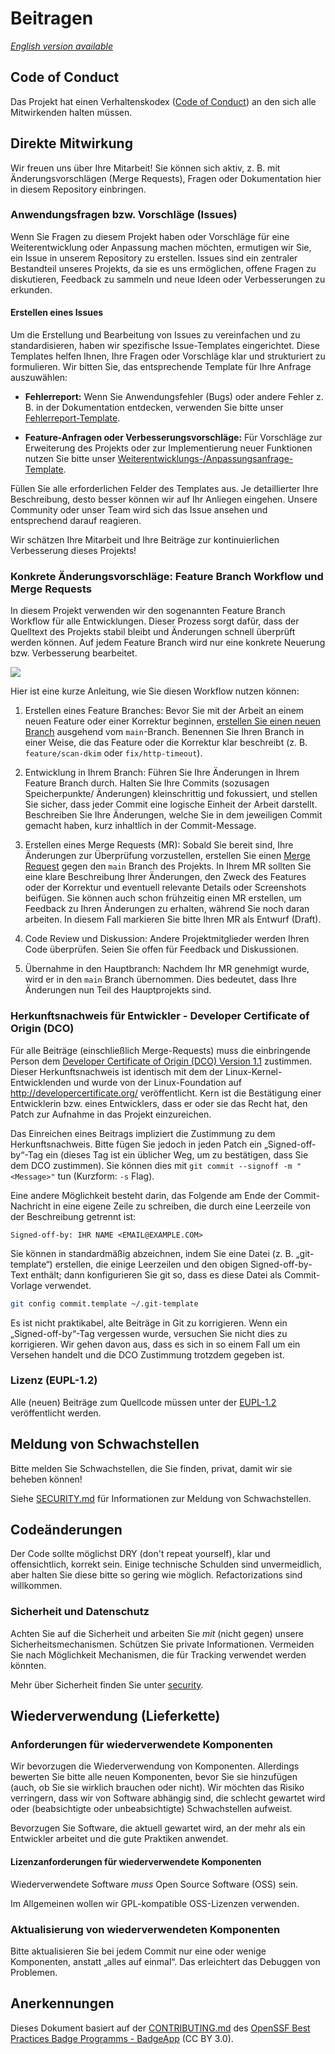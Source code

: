 # Beitragen

_[English version available](./CONTRIBUTING-en.md)_

## Code of Conduct

Das Projekt hat einen Verhaltenskodex ([Code of Conduct](CODE_OF_CONDUCT.md))
an den sich alle Mitwirkenden halten müssen.

## Direkte Mitwirkung

Wir freuen uns über Ihre Mitarbeit! Sie können sich aktiv, z. B. mit Änderungsvorschlägen (Merge Requests), Fragen oder Dokumentation hier in diesem Repository einbringen.

### Anwendungsfragen bzw. Vorschläge (Issues)

Wenn Sie Fragen zu diesem Projekt haben oder Vorschläge für eine Weiterentwicklung oder Anpassung machen möchten, ermutigen wir Sie, ein Issue in unserem Repository zu erstellen. Issues sind ein zentraler Bestandteil unseres Projekts, da sie es uns ermöglichen, offene Fragen zu diskutieren, Feedback zu sammeln und neue Ideen oder Verbesserungen zu erkunden.

#### Erstellen eines Issues

Um die Erstellung und Bearbeitung von Issues zu vereinfachen und zu standardisieren, haben wir spezifische Issue-Templates eingerichtet. Diese Templates helfen Ihnen, Ihre Fragen oder Vorschläge klar und strukturiert zu formulieren. Wir bitten Sie, das entsprechende Template für Ihre Anfrage auszuwählen:

- **Fehlerreport:** Wenn Sie Anwendungsfehler (Bugs) oder andere Fehler z. B. in der Dokumentation entdecken, verwenden Sie bitte unser [Fehlerreport-Template](https://gitlab.opencode.de/bmi/ozg-rahmenarchitektur/ozgsec/ozgsec-helm-chart/-/issues/new?issuable_template=bug).

- **Feature-Anfragen oder Verbesserungsvorschläge:** Für Vorschläge zur Erweiterung des Projekts oder zur Implementierung neuer Funktionen nutzen Sie bitte unser [Weiterentwicklungs-/Anpassungsanfrage-Template](https://gitlab.opencode.de/bmi/ozg-rahmenarchitektur/ozgsec/ozgsec-helm-chart/-/issues/new?issuable_template=feature).

Füllen Sie alle erforderlichen Felder des Templates aus. Je detaillierter Ihre Beschreibung, desto besser können wir auf Ihr Anliegen eingehen. Unsere Community oder unser Team wird sich das Issue ansehen und entsprechend darauf reagieren.

Wir schätzen Ihre Mitarbeit und Ihre Beiträge zur kontinuierlichen Verbesserung dieses Projekts!

### Konkrete Änderungsvorschläge: Feature Branch Workflow und Merge Requests

In diesem Projekt verwenden wir den sogenannten Feature Branch Workflow für alle Entwicklungen. Dieser Prozess sorgt dafür, dass der Quelltext des Projekts stabil bleibt und Änderungen schnell überprüft werden können. Auf jedem Feature Branch wird nur eine konkrete Neuerung bzw. Verbesserung bearbeitet. 

![](./docs/assets/Branching.png)

Hier ist eine kurze Anleitung, wie Sie diesen Workflow nutzen können:

1. Erstellen eines Feature Branches: Bevor Sie mit der Arbeit an einem neuen Feature oder einer Korrektur beginnen, [erstellen Sie einen neuen Branch](https://gitlab.opencode.de/bmi/ozg-rahmenarchitektur/ozgsec/ozgsec-helm-chart/-/branches/new) ausgehend vom `main`-Branch. Benennen Sie Ihren Branch in einer Weise, die das Feature oder die Korrektur klar beschreibt (z. B. `feature/scan-dkim` oder `fix/http-timeout`).

2. Entwicklung in Ihrem Branch: Führen Sie Ihre Änderungen in Ihrem Feature Branch durch. Halten Sie Ihre Commits (sozusagen Speicherpunkte/ Änderungen) kleinschrittig und fokussiert, und stellen Sie sicher, dass jeder Commit eine logische Einheit der Arbeit darstellt. Beschreiben Sie Ihre Änderungen, welche Sie in dem jeweiligen Commit gemacht haben, kurz inhaltlich in der Commit-Message. 

3. Erstellen eines Merge Requests (MR): Sobald Sie bereit sind, Ihre Änderungen zur Überprüfung vorzustellen, erstellen Sie einen [Merge Request](https://gitlab.opencode.de/bmi/ozg-rahmenarchitektur/ozgsec/ozgsec-helm-chart/-/merge_requests/new) gegen den `main` Branch des Projekts. In Ihrem MR sollten Sie eine klare Beschreibung Ihrer Änderungen, den Zweck des Features oder der Korrektur und eventuell relevante Details oder Screenshots beifügen. Sie können auch schon frühzeitig einen MR erstellen, um Feedback zu Ihren Änderungen zu erhalten, während Sie noch daran arbeiten. In diesem Fall markieren Sie bitte Ihren MR als Entwurf (Draft).

4. Code Review und Diskussion: Andere Projektmitglieder werden Ihren Code überprüfen. Seien Sie offen für Feedback und Diskussionen.

5. Übernahme in den Hauptbranch: Nachdem Ihr MR genehmigt wurde, wird er in den `main` Branch übernommen. Dies bedeutet, dass Ihre Änderungen nun Teil des Hauptprojekts sind.

### Herkunftsnachweis für Entwickler - Developer Certificate of Origin (DCO)

Für alle Beiträge (einschließlich Merge-Requests) muss die einbringende Person dem [Developer Certificate of Origin (DCO) Version 1.1](./docs/dco.txt) zustimmen. Dieser Herkunftsnachweis ist identisch mit dem der Linux-Kernel-Entwicklenden und wurde von der Linux-Foundation auf <http://developercertificate.org/> veröffentlicht. Kern ist die Bestätigung einer Entwicklerin bzw. eines Entwicklers, dass er oder sie das Recht hat, den Patch zur Aufnahme in das Projekt einzureichen.

Das Einreichen eines Beitrags impliziert die Zustimmung zu dem Herkunftsnachweis. Bitte fügen Sie jedoch in jeden Patch ein „Signed-off-by“-Tag ein (dieses Tag ist ein üblicher Weg, um zu bestätigen, dass Sie dem DCO zustimmen). Sie können dies mit `git commit --signoff -m "<Message>"` tun (Kurzform: `-s` Flag).

Eine andere Möglichkeit besteht darin, das Folgende am Ende der Commit-Nachricht in eine eigene Zeile zu schreiben, die durch eine Leerzeile von der Beschreibung getrennt ist:

````text
Signed-off-by: IHR NAME <EMAIL@EXAMPLE.COM>
````

Sie können in standardmäßig abzeichnen, indem Sie eine Datei (z. B. „git-template“) erstellen, die einige Leerzeilen und den obigen Signed-off-by-Text enthält;
dann konfigurieren Sie git so, dass es diese Datei als Commit-Vorlage verwendet.

````sh
git config commit.template ~/.git-template
````

Es ist nicht praktikabel, alte Beiträge in Git zu korrigieren. Wenn ein „Signed-off-by“-Tag vergessen wurde, versuchen Sie nicht dies zu korrigieren. Wir gehen davon aus, dass es sich in so einem Fall um ein Versehen handelt und die DCO Zustimmung trotzdem gegeben ist.

### Lizenz (EUPL-1.2)

Alle (neuen) Beiträge zum Quellcode müssen
unter der [EUPL-1.2](./LICENSE.md) veröffentlicht werden.

## Meldung von Schwachstellen

Bitte melden Sie Schwachstellen, die Sie finden, privat, damit wir sie beheben können!

Siehe [SECURITY.md](./SECURITY.md) für Informationen zur Meldung von Schwachstellen.

## Codeänderungen

Der Code sollte möglichst DRY (don't repeat yourself), klar und offensichtlich, korrekt sein. Einige technische Schulden sind unvermeidlich, aber halten Sie diese bitte so gering wie möglich.
Refactorizations sind willkommen.

### Sicherheit und Datenschutz

Achten Sie auf die Sicherheit und arbeiten Sie *mit* (nicht gegen) unsere Sicherheitsmechanismen. Schützen Sie private Informationen. Vermeiden Sie nach Möglichkeit Mechanismen, die für Tracking verwendet werden könnten.

Mehr über Sicherheit finden Sie unter [security](./SECURITY.md).

## Wiederverwendung (Lieferkette)

### Anforderungen für wiederverwendete Komponenten

Wir bevorzugen die Wiederverwendung von Komponenten. Allerdings bewerten Sie bitte alle neuen Komponenten, bevor Sie sie hinzufügen (auch, ob Sie sie wirklich brauchen oder nicht). Wir möchten das Risiko verringern, dass wir von Software abhängig sind, die schlecht gewartet wird oder (beabsichtigte oder unbeabsichtigte) Schwachstellen aufweist.

Bevorzugen Sie Software, die aktuell gewartet wird, an der mehr als ein Entwickler arbeitet und die gute Praktiken anwendet.

#### Lizenzanforderungen für wiederverwendete Komponenten

Wiederverwendete Software *muss* Open Source Software (OSS) sein.

Im Allgemeinen wollen wir GPL-kompatible OSS-Lizenzen verwenden.

### Aktualisierung von wiederverwendeten Komponenten

Bitte aktualisieren Sie bei jedem Commit nur eine oder wenige Komponenten, anstatt „alles auf einmal“. Das erleichtert das Debuggen von Problemen.

## Anerkennungen

Dieses Dokument basiert auf der [CONTRIBUTING.md](https://github.com/coreinfrastructure/best-practices-badge/blob/main/CONTRIBUTING.md) des [OpenSSF Best Practices Badge Programms - BadgeApp](https://www.bestpractices.dev/en) (CC BY 3.0).

